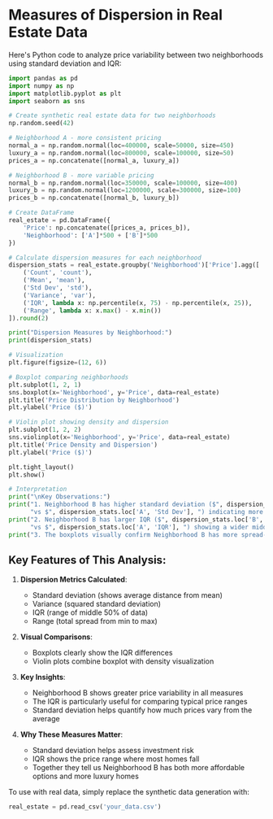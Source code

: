 # Measures of Dispersion in Real Estate Data

Here's Python code to analyze price variability between two neighborhoods using standard deviation and IQR:

```python
import pandas as pd
import numpy as np
import matplotlib.pyplot as plt
import seaborn as sns

# Create synthetic real estate data for two neighborhoods
np.random.seed(42)

# Neighborhood A - more consistent pricing
normal_a = np.random.normal(loc=400000, scale=50000, size=450)
luxury_a = np.random.normal(loc=800000, scale=100000, size=50)
prices_a = np.concatenate([normal_a, luxury_a])

# Neighborhood B - more variable pricing
normal_b = np.random.normal(loc=350000, scale=100000, size=400)
luxury_b = np.random.normal(loc=1200000, scale=300000, size=100)
prices_b = np.concatenate([normal_b, luxury_b])

# Create DataFrame
real_estate = pd.DataFrame({
    'Price': np.concatenate([prices_a, prices_b]),
    'Neighborhood': ['A']*500 + ['B']*500
})

# Calculate dispersion measures for each neighborhood
dispersion_stats = real_estate.groupby('Neighborhood')['Price'].agg([
    ('Count', 'count'),
    ('Mean', 'mean'),
    ('Std Dev', 'std'),
    ('Variance', 'var'),
    ('IQR', lambda x: np.percentile(x, 75) - np.percentile(x, 25)),
    ('Range', lambda x: x.max() - x.min())
]).round(2)

print("Dispersion Measures by Neighborhood:")
print(dispersion_stats)

# Visualization
plt.figure(figsize=(12, 6))

# Boxplot comparing neighborhoods
plt.subplot(1, 2, 1)
sns.boxplot(x='Neighborhood', y='Price', data=real_estate)
plt.title('Price Distribution by Neighborhood')
plt.ylabel('Price ($)')

# Violin plot showing density and dispersion
plt.subplot(1, 2, 2)
sns.violinplot(x='Neighborhood', y='Price', data=real_estate)
plt.title('Price Density and Dispersion')
plt.ylabel('Price ($)')

plt.tight_layout()
plt.show()

# Interpretation
print("\nKey Observations:")
print("1. Neighborhood B has higher standard deviation ($", dispersion_stats.loc['B', 'Std Dev'], 
      "vs $", dispersion_stats.loc['A', 'Std Dev'], ") indicating more price variability")
print("2. Neighborhood B has larger IQR ($", dispersion_stats.loc['B', 'IQR'], 
      "vs $", dispersion_stats.loc['A', 'IQR'], ") showing a wider middle 50% price range")
print("3. The boxplots visually confirm Neighborhood B has more spread-out prices")
```

## Key Features of This Analysis:

1. **Dispersion Metrics Calculated**:
   - Standard deviation (shows average distance from mean)
   - Variance (squared standard deviation)
   - IQR (range of middle 50% of data)
   - Range (total spread from min to max)

2. **Visual Comparisons**:
   - Boxplots clearly show the IQR differences
   - Violin plots combine boxplot with density visualization

3. **Key Insights**:
   - Neighborhood B shows greater price variability in all measures
   - The IQR is particularly useful for comparing typical price ranges
   - Standard deviation helps quantify how much prices vary from the average

4. **Why These Measures Matter**:
   - Standard deviation helps assess investment risk
   - IQR shows the price range where most homes fall
   - Together they tell us Neighborhood B has both more affordable options and more luxury homes

To use with real data, simply replace the synthetic data generation with:
```python
real_estate = pd.read_csv('your_data.csv')
```

